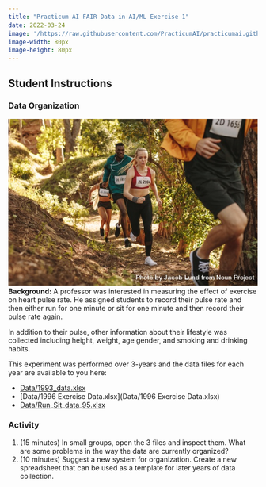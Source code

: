 ```yaml
---
title: "Practicum AI FAIR Data in AI/ML Exercise 1"
date: 2022-03-24
image: '/https://raw.githubusercontent.com/PracticumAI/practicumai.github.io/0bae6dc26b5f7f3f75bcc994f2192d1499f926a8/images/icons/noun_Data_green.svg'
image-width: 80px
image-height: 80px
---
```


## Student Instructions

### Data Organization

![A group of runners running up a hill. Photo by Jacob Lund Photography](images/np_Group_runners_Jacob_Lund_Photography_5QPlV0_free.jpg)
**Background:** A professor was interested in measuring the effect of exercise on heart pulse rate. He assigned students to record their pulse rate and then either run for one minute or sit for one minute and then record their pulse rate again.

In addition to their pulse, other information about their lifestyle was collected including height, weight, age gender, and smoking and drinking habits.

This experiment was performed over 3-years and the data files for each year are available to you here:
  * [Data/1993_data.xlsx](Data/1993_data.xlsx)
  * [Data/1996 Exercise Data.xlsx](Data/1996 Exercise Data.xlsx)
  * [Data/Run_Sit_data_95.xlsx](Data\Run_Sit_data_95.xlsx)

### Activity

1. (15 minutes) In small groups, open the 3 files and inspect them. What are some problems in the way the data are currently organized?
1. (10 minutes) Suggest a new system for organization. Create a new spreadsheet that can be used as a template for later years of data collection.
